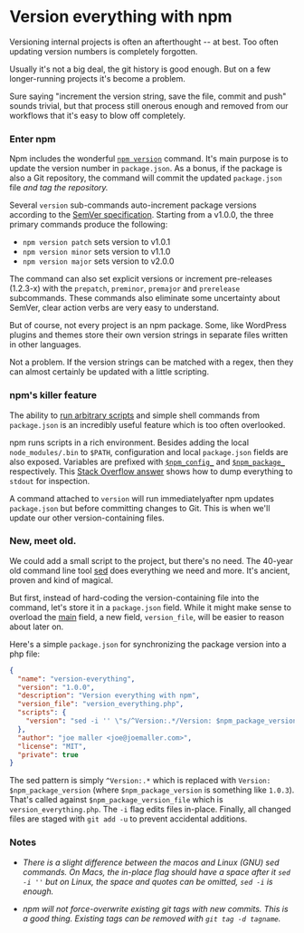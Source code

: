 
# Version everything with npm

Versioning internal projects is often an afterthought -- at best. Too often updating version numbers is completely forgotten.

Usually it's not a big deal, the git history is good enough. But on a few longer-running projects it's become a problem.

Sure saying "increment the version string, save the file, commit and push" sounds trivial, but that process still onerous enough and removed from our workflows that it's easy to blow off completely.


### Enter npm 

Npm includes the wonderful [`npm version`][npm version] command. It's main purpose is to update the version number in `package.json`. As a bonus, if the package is also  a Git repository, the command will commit the updated `package.json` file *and tag the repository.*

Several `version` sub-commands auto-increment package versions according to the [SemVer specification][semver]. Starting from a v1.0.0, the three primary commands produce the  following:

* `npm version patch` sets version to v1.0.1
* `npm version minor` sets version to v1.1.0
* `npm version major` sets version to v2.0.0

The command can also set explicit versions or increment pre-releases (1.2.3-x) with the `prepatch`, `preminor`, `premajor` and `prerelease` subcommands. These commands also eliminate some uncertainty about SemVer, clear action verbs are very easy to understand.

But of course, not every project is an npm package. Some, like WordPress plugins and themes store their own version strings in separate files written in other languages. 

Not a problem. If the version strings can be matched with a regex, then they can almost certainly be updated with a little scripting.

### npm's killer feature

The ability to [run arbitrary scripts][npm scripts] and simple shell commands from `package.json` is an incredibly useful feature which is too often overlooked. 

npm runs scripts in a rich environment. Besides adding the local `node_modules/.bin` to `$PATH`, configuration and local `package.json` fields are also exposed. Variables are prefixed with [`$npm_config_`][config vars] and [`$npm_package_`][package.json vars] respectively. This [Stack Overflow answer][so] shows how to dump everything to `stdout` for inspection. 

A command attached to `version` will run immediatelyafter npm updates `package.json` but before committing changes to Git. This is when we'll update our other version-containing files.


### New, meet old.

We could add a small script to the project, but there's no need. The 40-year old command line tool [sed][] does everything we need and more. It's ancient, proven and kind of magical. 

But first, instead of hard-coding the version-containing file into the command, let's store it in a `package.json` field. While it might make sense to overload the [main][] field, a new field, `version_file`, will be easier to reason about later on.

Here's a simple `package.json` for synchronizing the package version into a php file:

```json
{
  "name": "version-everything",
  "version": "1.0.0",
  "description": "Version everything with npm",
  "version_file": "version_everything.php",
  "scripts": {
    "version": "sed -i '' \"s/^Version:.*/Version: $npm_package_version/g\" $npm_package_version_file && git add -u"
  },
  "author": "joe maller <joe@joemaller.com>",
  "license": "MIT",
  "private": true
}
```


The sed pattern is simply `^Version:.*` which is replaced with `Version: $npm_package_version` (where `$npm_package_version` is something like `1.0.3`). That's called against `$npm_package_version_file` which is `version_everything.php`. The `-i` flag edits files in-place. Finally, all changed files are staged with `git add -u` to prevent accidental additions. 



### Notes

* *There is a slight difference between the macos and Linux (GNU) sed commands. On Macs, the in-place flag should have a space after it `sed -i ''` but on Linux, the space and quotes can be omitted, `sed -i` is enough.*

* *npm will not force-overwrite existing git tags with new commits. This is a good thing. Existing tags can be removed with `git tag -d tagname`.*

 










[so]: http://stackoverflow.com/a/19381235/503463
[npm version]: https://docs.npmjs.com/cli/version
[main]: https://docs.npmjs.com/files/package.json#main
[sed]: http://www.grymoire.com/Unix/Sed.html
[semver]: http://semver.org/

[npm scripts]: https://docs.npmjs.com/misc/scripts
[package.json vars]: https://docs.npmjs.com/misc/scripts#packagejson-vars
[config vars]: https://docs.npmjs.com/misc/scripts#configuration